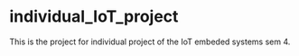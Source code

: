 # individual_IoT_project
This is the project for individual project of the IoT embeded systems sem 4.
